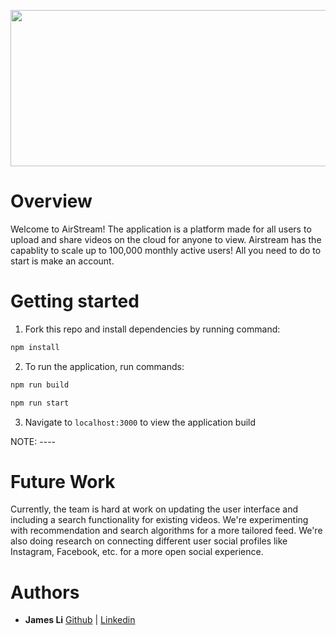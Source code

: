
<p align="center">
<img src= "https://mma.prnewswire.com/media/479571/Airstream_Logo.jpg?p=facebook" width="750" height="250" align="center">
</p>


# Overview

Welcome to AirStream! The application is a platform made for all users to upload and share videos on the cloud for anyone to view. Airstream has the capablity to scale up to 100,000 monthly active users! All you need to do to start is make an account. 


# Getting started

1. Fork this repo and install dependencies by running command:

```sh
npm install
```

2. To run the application, run commands:

```sh
npm run build
```

```sh
npm run start
```

3. Navigate to `localhost:3000` to view the application build

NOTE: ---- 

# Future Work

Currently, the team is hard at work on updating the user interface and including a search functionality for existing videos. We're experimenting with recommendation and search algorithms for a more tailored feed. We're also doing research on connecting different user social profiles like Instagram, Facebook, etc. for a more open social experience.

# Authors

- **James Li** [Github](https://github.com/Jxmes-Li) | [Linkedin](https://www.linkedin.com/in/jamesli0226/)

